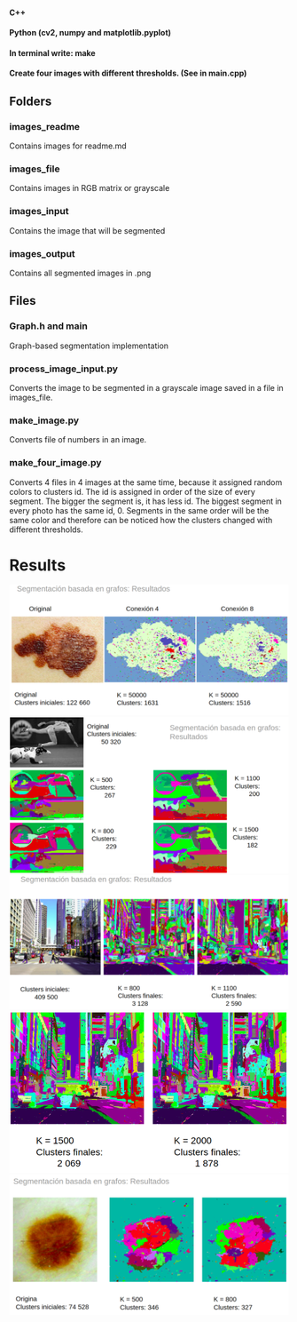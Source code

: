 #### C++
#### Python (cv2, numpy and matplotlib.pyplot)

#### In terminal write: make
#### Create four images with different thresholds. (See in main.cpp)

## Folders
### images_readme
Contains images for readme.md

### images_file
Contains images in RGB matrix or grayscale

### images_input
Contains the image that will be segmented

### images_output
Contains all segmented images in .png

## Files
### Graph.h and main
Graph-based segmentation implementation

### process_image_input.py
Converts the image to be segmented in a grayscale image saved in a file in images_file.

### make_image.py
Converts file of numbers in an image.

### make_four_image.py
Converts 4 files in 4 images at the same time, because it assigned random colors to clusters id. The id is assigned in order of the size of every segment. The bigger the segment is, it has less id. The biggest segment in every photo has the same id, 0. Segments in the same order will be the same color and therefore can be noticed how the clusters changed with different thresholds.

# Results
![plot](images_readme/img1.png)
![plot](images_readme/img2.png)
![plot](images_readme/img3.png)
![plot](images_readme/img4.png)
![plot](images_readme/img5.png)
